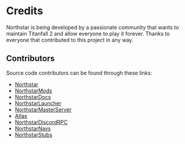 # Credits

Northstar is being developed by a passionate community that wants to maintain Titanfall 2 and allow everyone to play it forever. Thanks to everyone that contributed to this project in any way.

## Contributors

Source code contributors can be found through these links:

- [Northstar](https://github.com/R2Northstar/Northstar/graphs/contributors)
- [NorthstarMods](https://github.com/R2Northstar/NorthstarMods/graphs/contributors)
- [NorthstarDocs](https://github.com/R2Northstar/NorthstarDocs/graphs/contributors)
- [NorthstarLauncher](https://github.com/R2Northstar/NorthstarLauncher/graphs/contributors)
- [NorthstarMasterServer](https://github.com/R2Northstar/NorthstarMasterServer/graphs/contributors)
- [Atlas](https://github.com/R2Northstar/Atlas/graphs/contributors)
- [NorthstarDiscordRPC](https://github.com/R2Northstar/NorthstarDiscordRPC)
- [NorthstarNavs](https://github.com/R2Northstar/NorthstarNavs)
- [NorthstarStubs](https://github.com/R2Northstar/NorthstarStubs)
